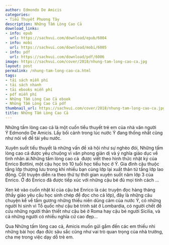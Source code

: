 ```yaml
---
author: Edmondo De Amicis
categories:
- Tiểu Thuyết Phương Tây
description: Những Tấm Lòng Cao Cả
download_links:
- info: epub
  url: https://sachvui.com/download/epub/6004
- info: mobi
  url: https://sachvui.com/download/mobi/6005
- info: pdf
  url: https://sachvui.com/download/pdf/6006
image: https://sachvui.com/cover/2018/nhung-tam-long-cao-ca.jpg
layout: post
permalink: /nhung-tam-long-cao-ca.html
tags:
- tải sách miễn phí
- tải sách nhanh
- tải ebooks miễn phí
- pdf miễn phí
- Những Tấm Lòng Cao Cả ebook
- Những Tấm Lòng Cao Cả pdf
thumbnail_url: https://sachvui.com/cover/2018/nhung-tam-long-cao-ca.jpg
title: Những Tấm Lòng Cao Cả
---
```


 <div class="item-desc text-justify"> <p>Những tấm lòng cao cả là một cuốn tiểu thuyết trẻ em của nhà văn người Ý Edmondo De Amicis. Lấy bối cảnh trong lúc nước Ý đang thống nhất cũng như nói về đề tài yêu nước.</p><p>Xuyên suốt tiểu thuyết là những vấn đề xã hội như sự nghèo đói, Những tấm lòng cao cả được yêu chuộng vì văn phong giản dị và ý nghĩa giáo dục về tình nhân ái.Những tấm lòng cao cả  được viết theo hình thức nhật ký của Enrico Bottini, một cậu học trò 10 tuổi học tiểu học ở Ý. Gia đình cậu thuộc tầng lớp thượng lưu trong khi nhiều bạn cùng lớp lại xuất thân từ tầng lớp lao động. Cốt truyện diễn ra theo thứ tự thời gian xuyên suốt năm lớp 3 của Enrico. Ở đó Enrico đã được tiếp xúc với những cậu bé đủ mọi tính cách …</p><p>Xen kẽ vào cuốn nhật kí của cậu bé Enrico là các truyện đọc hàng tháng (thầy giáo yêu cầu học sinh chép để đọc cho cả lớp), đây là những câu chuyện kể về tấm gương những thiếu niên dũng cảm của nước Ý, có những người hi sinh vì Tổ quốc như cậu bé trinh sát ở Lombardia, có người chết để cứu những người thân thiết như cậu bé ở Roma hay cậu bé người Sicilia, và cả những người có nhiều nghĩa cử cao đẹp...</p><p>Qua Những tấm lòng cao cả, Amicis muốn gửi gắm đến các em thiếu nhi những bài học đạo đức sâu sắc cũng như vai trò quan trọng của nhà trường, cha mẹ trong việc dạy dỗ trẻ em.</p> </div>